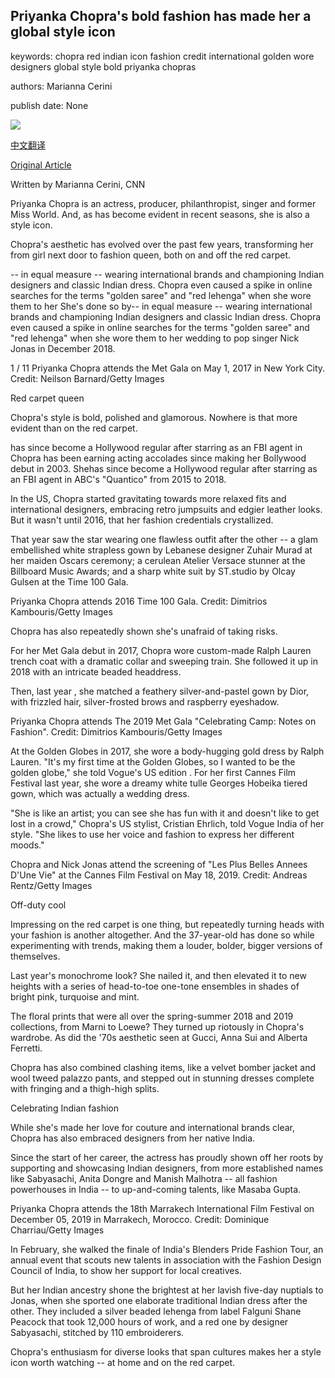 ## Priyanka Chopra's bold fashion has made her a global style icon

keywords: chopra red indian icon fashion credit international golden wore designers global style bold priyanka chopras

authors: Marianna Cerini

publish date: None

![](https://cdn.cnn.com/cnnnext/dam/assets/200427213812-13-priyanka-chopra-fashion-restricted-super-tease.jpg)

[中文翻译](Priyanka%20Chopra%27s%20bold%20fashion%20has%20made%20her%20a%20global%20style%20icon_zh.md)

[Original Article](https://edition.cnn.com/style/article/priyanka-chopra-fashion-intl-hnk/index.html)

Written by Marianna Cerini, CNN

Priyanka Chopra is an actress, producer, philanthropist, singer and former Miss World. And, as has become evident in recent seasons, she is also a style icon.

Chopra's aesthetic has evolved over the past few years, transforming her from girl next door to fashion queen, both on and off the red carpet.

-- in equal measure -- wearing international brands and championing Indian designers and classic Indian dress. Chopra even caused a spike in online searches for the terms "golden saree" and "red lehenga" when she wore them to her She's done so by-- in equal measure -- wearing international brands and championing Indian designers and classic Indian dress. Chopra even caused a spike in online searches for the terms "golden saree" and "red lehenga" when she wore them to her wedding to pop singer Nick Jonas in December 2018.





















1 / 11 Priyanka Chopra attends the Met Gala on May 1, 2017 in New York City. Credit: Neilson Barnard/Getty Images

Red carpet queen

Chopra's style is bold, polished and glamorous. Nowhere is that more evident than on the red carpet.

has since become a Hollywood regular after starring as an FBI agent in Chopra has been earning acting accolades since making her Bollywood debut in 2003. Shehas since become a Hollywood regular after starring as an FBI agent in ABC's "Quantico" from 2015 to 2018.

In the US, Chopra started gravitating towards more relaxed fits and international designers, embracing retro jumpsuits and edgier leather looks. But it wasn't until 2016, that her fashion credentials crystallized.

That year saw the star wearing one flawless outfit after the other -- a glam embellished white strapless gown by Lebanese designer Zuhair Murad at her maiden Oscars ceremony; a cerulean Atelier Versace stunner at the Billboard Music Awards; and a sharp white suit by ST.studio by Olcay Gulsen at the Time 100 Gala.

Priyanka Chopra attends 2016 Time 100 Gala. Credit: Dimitrios Kambouris/Getty Images

Chopra has also repeatedly shown she's unafraid of taking risks.

For her Met Gala debut in 2017, Chopra wore custom-made Ralph Lauren trench coat with a dramatic collar and sweeping train. She followed it up in 2018 with an intricate beaded headdress.

Then, last year , she matched a feathery silver-and-pastel gown by Dior, with frizzled hair, silver-frosted brows and raspberry eyeshadow.

Priyanka Chopra attends The 2019 Met Gala "Celebrating Camp: Notes on Fashion". Credit: Dimitrios Kambouris/Getty Images

At the Golden Globes in 2017, she wore a body-hugging gold dress by Ralph Lauren. "It's my first time at the Golden Globes, so I wanted to be the golden globe," she told Vogue's US edition . For her first Cannes Film Festival last year, she wore a dreamy white tulle Georges Hobeika tiered gown, which was actually a wedding dress.

"She is like an artist; you can see she has fun with it and doesn't like to get lost in a crowd," Chopra's US stylist, Cristian Ehrlich, told Vogue India of her style. "She likes to use her voice and fashion to express her different moods."

Chopra and Nick Jonas attend the screening of "Les Plus Belles Annees D'Une Vie" at the Cannes Film Festival on May 18, 2019. Credit: Andreas Rentz/Getty Images

Off-duty cool

Impressing on the red carpet is one thing, but repeatedly turning heads with your fashion is another altogether. And the 37-year-old has done so while experimenting with trends, making them a louder, bolder, bigger versions of themselves.

Last year's monochrome look? She nailed it, and then elevated it to new heights with a series of head-to-toe one-tone ensembles in shades of bright pink, turquoise and mint.

The floral prints that were all over the spring-summer 2018 and 2019 collections, from Marni to Loewe? They turned up riotously in Chopra's wardrobe. As did the '70s aesthetic seen at Gucci, Anna Sui and Alberta Ferretti.

Chopra has also combined clashing items, like a velvet bomber jacket and wool tweed palazzo pants, and stepped out in stunning dresses complete with fringing and a thigh-high splits.

Celebrating Indian fashion

While she's made her love for couture and international brands clear, Chopra has also embraced designers from her native India.

Since the start of her career, the actress has proudly shown off her roots by supporting and showcasing Indian designers, from more established names like Sabyasachi, Anita Dongre and Manish Malhotra -- all fashion powerhouses in India -- to up-and-coming talents, like Masaba Gupta.

Priyanka Chopra attends the 18th Marrakech International Film Festival on December 05, 2019 in Marrakech, Morocco. Credit: Dominique Charriau/Getty Images

In February, she walked the finale of India's Blenders Pride Fashion Tour, an annual event that scouts new talents in association with the Fashion Design Council of India, to show her support for local creatives.

But her Indian ancestry shone the brightest at her lavish five-day nuptials to Jonas, when she sported one elaborate traditional Indian dress after the other. They included a silver beaded lehenga from label Falguni Shane Peacock that took 12,000 hours of work, and a red one by designer Sabyasachi, stitched by 110 embroiderers.

Chopra's enthusiasm for diverse looks that span cultures makes her a style icon worth watching -- at home and on the red carpet.